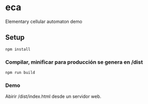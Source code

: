 # eca
Elementary cellular automaton demo

## Setup
```
npm install
```

### Compilar, minificar para producción se genera en /dist
```
npm run build
```

### Demo
Abirir /dist/index.html desde un servidor web.
